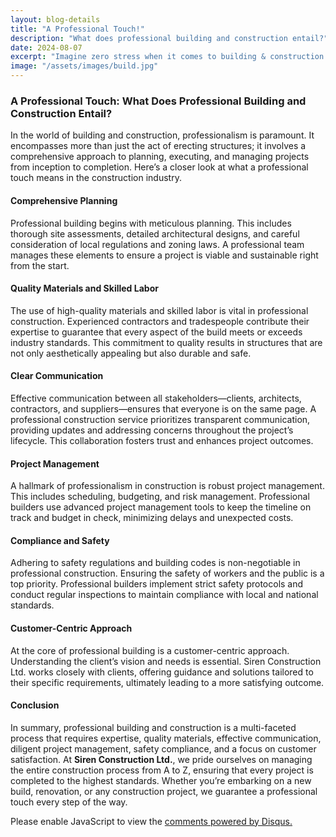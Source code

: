 ```yaml
---  
layout: blog-details  
title: "A Professional Touch!"  
description: "What does professional building and construction entail?"  
date: 2024-08-07  
excerpt: "Imagine zero stress when it comes to building & construction. Is it possible?"  
image: "/assets/images/build.jpg"  
---  
```


### A Professional Touch: What Does Professional Building and Construction Entail?  

In the world of building and construction, professionalism is paramount. It encompasses more than just the act of erecting structures; it involves a comprehensive approach to planning, executing, and managing projects from inception to completion. Here’s a closer look at what a professional touch means in the construction industry.  

#### Comprehensive Planning  

Professional building begins with meticulous planning. This includes thorough site assessments, detailed architectural designs, and careful consideration of local regulations and zoning laws. A professional team manages these elements to ensure a project is viable and sustainable right from the start.  

#### Quality Materials and Skilled Labor  

The use of high-quality materials and skilled labor is vital in professional construction. Experienced contractors and tradespeople contribute their expertise to guarantee that every aspect of the build meets or exceeds industry standards. This commitment to quality results in structures that are not only aesthetically appealing but also durable and safe.  

#### Clear Communication  

Effective communication between all stakeholders—clients, architects, contractors, and suppliers—ensures that everyone is on the same page. A professional construction service prioritizes transparent communication, providing updates and addressing concerns throughout the project’s lifecycle. This collaboration fosters trust and enhances project outcomes.  

#### Project Management  

A hallmark of professionalism in construction is robust project management. This includes scheduling, budgeting, and risk management. Professional builders use advanced project management tools to keep the timeline on track and budget in check, minimizing delays and unexpected costs.  

#### Compliance and Safety  

Adhering to safety regulations and building codes is non-negotiable in professional construction. Ensuring the safety of workers and the public is a top priority. Professional builders implement strict safety protocols and conduct regular inspections to maintain compliance with local and national standards.  

#### Customer-Centric Approach  

At the core of professional building is a customer-centric approach. Understanding the client’s vision and needs is essential. Siren Construction Ltd. works closely with clients, offering guidance and solutions tailored to their specific requirements, ultimately leading to a more satisfying outcome.  

#### Conclusion  

In summary, professional building and construction is a multi-faceted process that requires expertise, quality materials, effective communication, diligent project management, safety compliance, and a focus on customer satisfaction. At **Siren Construction Ltd.**, we pride ourselves on managing the entire construction process from A to Z, ensuring that every project is completed to the highest standards. Whether you’re embarking on a new build, renovation, or any construction project, we guarantee a professional touch every step of the way.


<div id="disqus_thread"></div>
<script>
    /**
    *  RECOMMENDED CONFIGURATION VARIABLES: EDIT AND UNCOMMENT THE SECTION BELOW TO INSERT DYNAMIC VALUES FROM YOUR PLATFORM OR CMS.
    *  LEARN WHY DEFINING THESE VARIABLES IS IMPORTANT: https://disqus.com/admin/universalcode/#configuration-variables    */
    /*
    var disqus_config = function () {
    this.page.url = PAGE_URL;  // Replace PAGE_URL with your page's canonical URL variable
    this.page.identifier = PAGE_IDENTIFIER; // Replace PAGE_IDENTIFIER with your page's unique identifier variable
    };
    */
    (function() { // DON'T EDIT BELOW THIS LINE
    var d = document, s = d.createElement('script');
    s.src = 'https://https-sirenconstructionltd-com.disqus.com/embed.js';
    s.setAttribute('data-timestamp', +new Date());
    (d.head || d.body).appendChild(s);
    })();
</script>
<noscript>Please enable JavaScript to view the <a href="https://disqus.com/?ref_noscript">comments powered by Disqus.</a></noscript>